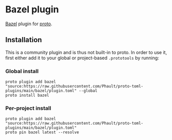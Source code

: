 # Bazel plugin

[Bazel](https://bazel.build) plugin for [proto](https://github.com/moonrepo/proto).

## Installation

This is a community plugin and is thus not built-in to proto. In order to use it, first either add it to your global or project-based `.prototools` by running:

### Global install

```shell
proto plugin add bazel "source:https://raw.githubusercontent.com/Phault/proto-toml-plugins/main/bazel/plugin.toml" --global
proto install bazel
```

### Per-project install

```shell
proto plugin add bazel "source:https://raw.githubusercontent.com/Phault/proto-toml-plugins/main/bazel/plugin.toml"
proto pin bazel latest --resolve
```
